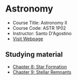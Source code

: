 # Astronomy
- Course Title: Astronomy II
- Course Code: ASTR 1P02
- Instructor: Santo D'Agostino
- [Visit Webpage](http://www.physics.brocku.ca/Courses/1P02_DAgostino/outline.php)

## Studying material
- [Chapter 8: Star Formation](./Astro_8)
- [Chapter 9: Stellar Remnants](./Astro_9)
